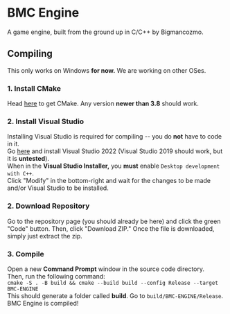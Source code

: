 # BMC Engine

A game engine, built from the ground up in C/C++ by Bigmancozmo.

## Compiling
This only works on Windows **for now.** We are working on other OSes.

### 1. Install CMake
Head [here](https://cmake.org/download/) to get CMake. Any version **newer than 3.8** should work.

### 2. Install Visual Studio
Installing Visual Studio is required for compiling -- you do **not** have to code in it.<br/>Go [here](https://visualstudio.microsoft.com/vs/) and install Visual Studio 2022 (Visual Studio 2019 should work, but it is **untested**).<br/>When in the **Visual Studio Installer,** you **must** enable `Desktop development with C++`.<br/>Click "Modify" in the bottom-right and wait for the changes to be made and/or Visual Studio to be installed.

### 2. Download Repository
Go to the repository page (you should already be here) and click the green "Code" button. Then, click "Download ZIP." Once the file is downloaded, simply just extract the zip.

### 3. Compile
Open a new **Command Prompt** window in the source code directory.<br/>Then, run the following command:<br/>`cmake -S . -B build && cmake --build build --config Release --target BMC-ENGINE`<br/>This should generate a folder called **build**. Go to `build/BMC-ENGINE/Release`. BMC Engine is compiled!
